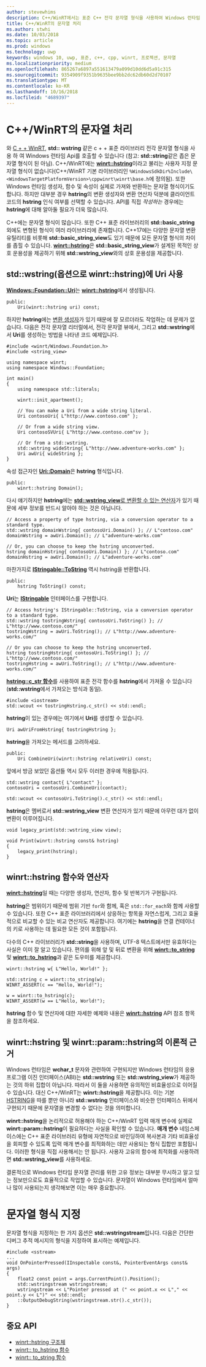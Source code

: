 ```yaml
---
author: stevewhims
description: C++/WinRT에서는 표준 C++ 전각 문자열 형식을 사용하여 Windows 런타임 API를 호출하거나, 혹은 winrt::hstring 형식을 사용할 수 있습니다.
title: C++/WinRT의 문자열 처리
ms.author: stwhi
ms.date: 10/03/2018
ms.topic: article
ms.prod: windows
ms.technology: uwp
keywords: windows 10, uwp, 표준, c++, cpp, winrt, 프로젝션, 문자열
ms.localizationpriority: medium
ms.openlocfilehash: 865267a6897a551613479a099d10dd6d5a91c315
ms.sourcegitcommit: 9354909f9351b9635bee9bb2dc62db60d2d70107
ms.translationtype: MT
ms.contentlocale: ko-KR
ms.lasthandoff: 10/16/2018
ms.locfileid: "4689397"
---
```

# <a name="string-handling-in-cwinrt"></a>C++/WinRT의 문자열 처리

와 [C + + WinRT](/windows/uwp/cpp-and-winrt-apis/intro-to-using-cpp-with-winrt), **std:: wstring** 같은 c + + 표준 라이브러리 전각 문자열 형식을 사용 하 여 Windows 런타임 Api를 호출할 수 있습니다 (참고: **std::string**같은 좁은 문자열 형식이 된 아님). C++/WinRT에는 [**winrt::hstring**](/uwp/cpp-ref-for-winrt/hstring)이라고 불리는 사용자 지정 문자열 형식이 없습니다(C++/WinRT 기본 라이브러리인 `%WindowsSdkDir%Include\<WindowsTargetPlatformVersion>\cppwinrt\winrt\base.h`에 정의됨). 또한 Windows 런타임 생성자, 함수 및 속성이 실제로 가져와 반환하는 문자열 형식이기도 합니다. 하지만 대부분 경우 **hstring**의 변환 생성자와 변환 연산자 덕분에 클라이언트 코드의 **hstring** 인식 여부를 선택할 수 있습니다. API를 직접 *작성하는* 경우에는 **hstring**에 대해 알아둘 필요가 더욱 많습니다.

C++에는 문자열 형식이 많습니다. 또한 C++ 표준 라이브러리의 **std::basic_string** 외에도 변형된 형식이 여러 라이브러리에 존재합니다. C++17에는 다양한 문자열 변환 유틸리티를 비롯해 **std::basic_string_view**도 있기 때문에 모든 문자열 형식의 차이를 좁힐 수 있습니다.  [**winrt::hstring**](/uwp/cpp-ref-for-winrt/hstring)은 **std::basic_string_view**가 설계된 목적인 상호 운용성을 제공하기 위해 **std::wstring_view**와의 상호 운용성을 제공합니다.

## <a name="using-stdwstring-and-optionally-winrthstring-with-uri"></a>**std::wstring**(옵션으로 **winrt::hstring**)에 **Uri** 사용
[**Windows::Foundation::Uri**](/uwp/api/windows.foundation.uri)는 [**winrt::hstring**](/uwp/cpp-ref-for-winrt/hstring)에서 생성됩니다.

```cppwinrt
public:
    Uri(winrt::hstring uri) const;
```

하지만 **hstring**에는 [변환 생성자](/uwp/api/windows.foundation.uri#hstringhstring-constructor)가 있기 때문에 잘 모르더라도 작업하는 데 문제가 없습니다. 다음은 전각 문자열 리터럴에서, 전각 문자열 뷰에서, 그리고 **std::wstring**에서 **Uri**를 생성하는 방법을 나타낸 코드 예제입니다.

```cppwinrt
#include <winrt/Windows.Foundation.h>
#include <string_view>

using namespace winrt;
using namespace Windows::Foundation;

int main()
{
    using namespace std::literals;

    winrt::init_apartment();

    // You can make a Uri from a wide string literal.
    Uri contosoUri{ L"http://www.contoso.com" };

    // Or from a wide string view.
    Uri contosoSVUri{ L"http://www.contoso.com"sv };

    // Or from a std::wstring.
    std::wstring wideString{ L"http://www.adventure-works.com" };
    Uri awUri{ wideString };
}
```

속성 접근자인 [**Uri::Domain**](https://docs.microsoft.com/uwp/api/windows.foundation.uri.Domain)은 **hstring** 형식입니다.

```cppwinrt
public:
    winrt::hstring Domain();
```

다시 얘기하지만 **hstring**에는 [**std::wstring_view**로 변환할 수 있는 연산자](/uwp/api/hstring#hstringoperator-stdwstringview)가 있기 때문에 세부 정보를 반드시 알아야 하는 것은 아닙니다.

```cppwinrt
// Access a property of type hstring, via a conversion operator to a standard type.
std::wstring domainWstring{ contosoUri.Domain() }; // L"contoso.com"
domainWstring = awUri.Domain(); // L"adventure-works.com"

// Or, you can choose to keep the hstring unconverted.
hstring domainHstring{ contosoUri.Domain() }; // L"contoso.com"
domainHstring = awUri.Domain(); // L"adventure-works.com"
```

마찬가지로 [**IStringable::ToString**](https://msdn.microsoft.com/library/windows/desktop/dn302136) 역시 hstring을 반환합니다.

```cppwinrt
public:
    hstring ToString() const;
```

**Uri**는 [**IStringable**](https://msdn.microsoft.com/library/windows/desktop/dn302135) 인터페이스를 구현합니다.

```cppwinrt
// Access hstring's IStringable::ToString, via a conversion operator to a standard type.
std::wstring tostringWstring{ contosoUri.ToString() }; // L"http://www.contoso.com/"
tostringWstring = awUri.ToString(); // L"http://www.adventure-works.com/"

// Or you can choose to keep the hstring unconverted.
hstring tostringHstring{ contosoUri.ToString() }; // L"http://www.contoso.com/"
tostringHstring = awUri.ToString(); // L"http://www.adventure-works.com/"
```

[**hstring::c_str 함수**](/uwp/api/windows.foundation.uri#hstringcstr-function)를 사용하여 표준 전각 함수를 **hstring**에서 가져올 수 있습니다(**std::wstring**에서 가져오는 방식과 동일).

```cppwinrt
#include <iostream>
std::wcout << tostringHstring.c_str() << std::endl;
```
**hstring**이 있는 경우에는 여기에서 **Uri**를 생성할 수 있습니다.

```cppwinrt
Uri awUriFromHstring{ tostringHstring };
```

**hstring**을 가져오는 메서드를 고려하세요.

```cppwinrt
public:
    Uri CombineUri(winrt::hstring relativeUri) const;
```

앞에서 방금 보았던 옵션들 역시 모두 이러한 경우에 적용됩니다.

```cppwinrt
std::wstring contact{ L"contact" };
contosoUri = contosoUri.CombineUri(contact);
    
std::wcout << contosoUri.ToString().c_str() << std::endl;
```

**hstring**은 멤버로서 **std::wstring_view** 변환 연산자가 있기 때문에 아무런 대가 없이 변환이 이루어집니다.

```cppwinrt
void legacy_print(std::wstring_view view);

void Print(winrt::hstring const& hstring)
{
    legacy_print(hstring);
}
```

## <a name="winrthstring-functions-and-operators"></a>**winrt::hstring** 함수와 연산자
[**winrt::hstring**](/uwp/cpp-ref-for-winrt/hstring)일 때는 다양한 생성자, 연산자, 함수 및 반복기가 구현됩니다.

**hstring**은 범위이기 때문에 범위 기반 `for`와 함께, 혹은 `std::for_each`와 함께 사용할 수 있습니다. 또한 C++ 표준 라이브러리에서 상응하는 항목을 자연스럽게, 그리고 효율적으로 비교할 수 있는 비교 연산자도 제공합니다. 여기에는 **hstring**을 연결 컨테이너의 키로 사용하는 데 필요한 모든 것이 포함됩니다.

다수의 C++ 라이브러리가 **std::string**을 사용하며, UTF-8 텍스트에서만 유효하다는 사실은 이미 잘 알고 있습니다. 편의를 위해 앞 및 뒤로 변환을 위해 [**winrt::to_string**](/uwp/cpp-ref-for-winrt/to-string) 및 [**winrt::to_hstring**](/uwp/cpp-ref-for-winrt/to-hstring)과 같은 도우미를 제공합니다.

```cppwinrt
winrt::hstring w{ L"Hello, World!" };

std::string c = winrt::to_string(w);
WINRT_ASSERT(c == "Hello, World!");

w = winrt::to_hstring(c);
WINRT_ASSERT(w == L"Hello, World!");
```

**hstring** 함수 및 연산자에 대한 자세한 예제와 내용은 [**winrt::hstring**](/uwp/cpp-ref-for-winrt/hstring) API 참조 항목을 참조하세요.

## <a name="the-rationale-for-winrthstring-and-winrtparamhstring"></a>**winrt::hstring** 및 **winrt::param::hstring**의 이론적 근거
Windows 런타임은 **wchar_t** 문자와 관련하여 구현되지만 Windows 런타임의 응용 프로그램 이진 인터페이스(ABI)는 **std::wstring** 또는 **std::wstring_view**가 제공하는 것의 하위 집합이 아닙니다. 따라서 이 둘을 사용하면 유의적인 비효율성으로 이어질 수 있습니다. 대신 C++/WinRT는 **winrt::hstring**을 제공합니다. 이는 기본 [HSTRING](https://msdn.microsoft.com/library/windows/desktop/br205775)을 따를 뿐만 아니라 **std::wstring** 인터페이스와 비슷한 인터페이스 뒤에서 구현되기 때문에 문자열을 변경할 수 없다는 것을 의미합니다. 

**winrt::hstring**을 논리적으로 허용해야 하는 C++/WinRT 입력 매개 변수에 실제로 **winrt::param::hstring**이 필요하다는 사실을 확인할 수 있습니다. **매개 변수** 네임스페이스에는 C++ 표준 라이브러리 유형에 자연적으로 바인딩하여 복사본과 기타 비효율성을 회피할 수 있도록 입력 매개 변수를 최적화하는 데만 사용되는 형식 집합만 포함됩니다. 이러한 형식을 직접 사용해서는 안 됩니다. 사용자 고유의 함수에 최적화를 사용하려면 **std::wstring_view**를 사용하세요.

결론적으로 Windows 런타임 문자열 관리를 위한 고유 정보는 대부분 무시하고 알고 있는 정보만으로도 효율적으로 작업할 수 있습니다. 문자열이 Windows 런타임에서 얼마나 많이 사용되는지 생각해보면 이는 매우 중요합니다.

# <a name="formatting-strings"></a>문자열 형식 지정
문자열 형식을 지정하는 한 가지 옵션은 **std::wstringstream**입니다. 다음은 간단한 디버그 추적 메시지의 형식을 지정하여 표시하는 예제입니다.

```cppwinrt
#include <sstream>
...
void OnPointerPressed(IInspectable const&, PointerEventArgs const& args)
{
    float2 const point = args.CurrentPoint().Position();
    std::wstringstream wstringstream;
    wstringstream << L"Pointer pressed at (" << point.x << L"," << point.y << L")" << std::endl;
    ::OutputDebugString(wstringstream.str().c_str());
}
```

## <a name="important-apis"></a>중요 API
* [winrt::hstring 구조체](/uwp/cpp-ref-for-winrt/hstring)
* [winrt:: to_hstring 함수](/uwp/cpp-ref-for-winrt/to-hstring)
* [winrt:: to_string 함수](/uwp/cpp-ref-for-winrt/to-string)
